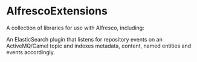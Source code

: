 # AlfrescoExtensions

A collection of libraries for use with Alfresco, including:

An ElasticSearch plugin that listens for repository events on an ActiveMQ/Camel topic and indexes metadata, content, named entities and events accordingly.

